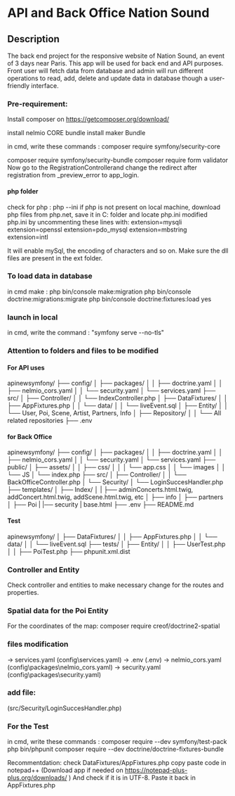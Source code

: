 # API and Back Office Nation Sound # 

## Description
The back end project for the responsive website of Nation Sound, an event of 3 days near Paris.
This app will be used for back end and API purposes. Front user will fetch data from database and admin will run different operations to 
read, add, delete and update data in database though a user-friendly interface.

### Pre-requirement:
Install composer on https://getcomposer.org/download/

install nelmio CORE bundle
install maker Bundle

in cmd, write these commands :
composer require symfony/security-core

composer require symfony/security-bundle
composer require form validator
Now go to the RegistrationControllerand change the redirect after registration from _preview_error to app_login.

#### php folder
check for php :
php --ini
if php is not present on local machine, download php files from php.net, save it in C: folder and locate php.ini
modified php.ini by uncommenting these lines with:
extension=mysqli
extension=openssl
extension=pdo_mysql
extension=mbstring
extension=intl

It will enable mySql, the encoding of characters and so on. Make sure the dll files are present in the ext folder.

### To load data in database
in cmd make :
php bin/console make:migration
php bin/console doctrine:migrations:migrate
php bin/console doctrine:fixtures:load
yes

### launch in local
in cmd, write the command :
"symfony serve --no-tls"
### Attention to folders and files to be modified

#### For API uses
apinewsymfony/
├── config/
│   ├── packages/
│   │   ├── doctrine.yaml
│   │   ├── nelmio_cors.yaml
│   │   └── security.yaml
│   └── services.yaml
├── src/
│   ├── Controller/
│   │   └── IndexController.php
│   ├── DataFixtures/
│   │   ├── AppFixtures.php
│   │   └── data/
│   │       └── liveEvent.sql
│   ├── Entity/
│   │   └── User, Poi, Scene, Artist, Partners, Info
│   ├── Repository/
│   │   └── All related repositories
├── .env

#### for Back Office 
apinewsymfony/
├── config/
│   ├── packages/
│   │   ├── doctrine.yaml
│   │   ├── nelmio_cors.yaml
│   │   └── security.yaml
│   └── services.yaml
├── public/
│   ├── assets/
│   │   ├── css/
│   │   │   └── app.css
│   │   └── images
│   │   └── JS
│   └── index.php
├── src/
│   ├── Controller/
│   │   └── BackOfficeController.php 
│   └── Security/
│       └── LoginSuccesHandler.php
├── templates/
│   ├── Index/
│   |   ├── adminConcerts.html.twig, addConcert.html.twig, addScene.html.twig, etc
│   ├── info
│   ├── partners
│   ├── Poi
|   |── security
|   base.html
├── .env
├── README.md

#### Test

apinewsymfony/
│   ├── DataFixtures/
│   │   ├── AppFixtures.php
│   │   └── data/
│   │       └── liveEvent.sql
├── tests/
│   ├── Entity/
│   │   ├── UserTest.php
│   │   ├── PoiTest.php
├── phpunit.xml.dist

### Controller and Entity
Check controller and entities to make necessary change for the routes and properties.

### Spatial data for the Poi Entity

For the coordinates of the map:
composer require creof/doctrine2-spatial


### files modification
-> services.yaml (config\services.yaml)
-> .env (.env)
-> nelmio_cors.yaml (config\packages\nelmio_cors.yaml)
-> security.yaml (config\packages\security.yaml)

### add file:
(src/Security/LoginSuccesHandler.php) 

### For the Test
in cmd, write these commands :
composer require --dev symfony/test-pack
php bin/phpunit
composer require --dev doctrine/doctrine-fixtures-bundle

Recommentdation: check DataFixtures/AppFixtures.php
copy paste code in notepad++ (Download app if needed on https://notepad-plus-plus.org/downloads/ )
And check if it is in UTF-8. Paste it back in AppFixtures.php






